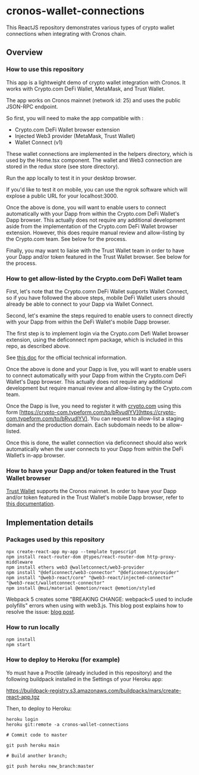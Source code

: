 # cronos-wallet-connections

This ReactJS repository demonstrates various types of crypto wallet connections when integrating with Cronos chain.

## Overview

### How to use this repository

This app is a lightweight demo of crypto wallet integration with Cronos. It works with Crypto.com DeFi Wallet, MetaMask, and Trust Wallet.

The app works on Cronos mainnet (network id: 25) and uses the public JSON-RPC endpoint.

So first, you will need to make the app compatible with :

- Crypto.com DeFi Wallet browser extension
- Injected Web3 provider (MetaMask, Trust Wallet)
- Wallet Connect (v1)

These wallet connections are implemented in the helpers directory, which is used by the Home.tsx component. The wallet and Web3 connection are stored in the redux store (see store directory).

Run the app locally to test it in your desktop browser.

If you'd like to test it on mobile, you can use the ngrok software which will explose a public URL for your localhost:3000.

Once the above is done, you will want to enable users to connect automatically with your Dapp from within the Crypto.com DeFi Wallet's Dapp browser. This actually does not require any additional development aside from the implementation of the Crypto.com DeFi Wallet browser extension. However, this does require manual review and allow-listing by the Crypto.com team. See below for the process.

Finally, you may want to liaise with the Trust Wallet team in order to have your Dapp and/or token featured in the Trust Wallet browser. See below for the process.

### How to get allow-listed by the Crypto.com DeFi Wallet team

First, let's note that the Crypto.comn DeFi Wallet supports Wallet Connect, so if you have followed the above steps, mobile DeFi Wallet users should already be able to connect to your Dapp via Wallet Connect.

Second, let's examine the steps required to enable users to connect directly with your Dapp from within the DeFi Wallet's mobile Dapp browser.

The first step is to implement login via the Crypto.com Defi Wallet browser extension, using the deficonnect npm package, which is included in this repo, as described above.

See [this doc](https://cronos.org/docs/resources/web-extension-integration.html#introduction) for the official technical information.

Once the above is done and your Dapp is live, you will want to enable users to connect automatically with your Dapp from within the Crypto.com DeFi Wallet's Dapp browser. This actually does not require any additional development but require manual review and allow-listing by the Crypto.com team.

Once the Dapp is live, you need to register it with [crypto.com](http://crypto.com/) using this form [https://crypto-com.typeform.com/to/bRvudlYV](https://crypto-com.typeform.com/to/bRvudlYV). You can request to allow-list a staging domain and the production domain. Each subdomain needs to be allow-listed.

Once this is done, the wallet connection via deficonnect should also work automatically when the user connects to your Dapp from within the DeFi Wallet’s in-app browser.

### How to have your Dapp and/or token featured in the Trust Wallet browser

[Trust Wallet](https://trustwallet.com/) supports the Cronos mainnet. In order to have your Dapp and/or token featured in the Trust Wallet's mobile Dapp browser, refer to [this documentation](https://developer.trustwallet.com/listing-guide).

## Implementation details

### Packages used by this repository

```shell
npx create-react-app my-app --template typescript
npm install react-router-dom @types/react-router-dom http-proxy-middleware
npm install ethers web3 @walletconnect/web3-provider
npm install "@deficonnect/web3-connector" "@deficonnect/provider"
npm install "@web3-react/core" "@web3-react/injected-connector" "@web3-react/walletconnect-connector"
npm install @mui/material @emotion/react @emotion/styled
```

Webpack 5 creates some "BREAKING CHANGE: webpack<5 used to include polyfills" errors when using with web3.js. This blog post explains how to resolve the issue: [blog post](https://www.alchemy.com/blog/how-to-polyfill-node-core-modules-in-webpack-5).

### How to run locally

```shell
npm install
npm start
```

### How to deploy to Heroku (for example)

Yo must have a Proctile (already included in this repository) and the following buildpack installed in the Settings of your Heroku app:

https://buildpack-registry.s3.amazonaws.com/buildpacks/mars/create-react-app.tgz

Then, to deploy to Heroku:

```shell
heroku login
heroku git:remote -a cronos-wallet-connections

# Commit code to master

git push heroku main

# Build another branch;

git push heroku new_branch:master

```
